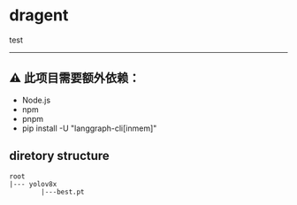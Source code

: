 # dragent
test
***
## ⚠️ 此项目需要额外依赖：
- Node.js 
- npm 
- pnpm
- pip install -U "langgraph-cli[inmem]"

## diretory structure
```
root
|--- yolov8x
        |---best.pt
```